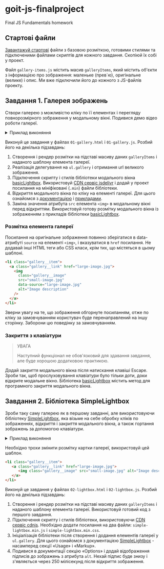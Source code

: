 # goit-js-finalproject

Final JS Fundamentals homework

## Стартові файли

[Завантажуй стартові](https://minhaskamal.github.io/DownGit/#/home?url=https://github.com/goitacademy/javascript-homework/tree/main/v2/07/src) файли з базовою розміткою, готовими стилями та підключеними файлами скриптів для кожного завдання. Скопіюй їх собі у проект.

Файл `gallery-items.js` містить масив `galleryItems`, який містить об'єкти з інформацією про зображення: маленьке (прев`ю), оригінальне (велике) і опис. Ми вже підключили його до кожного з JS-файлів проекту.

## Завдання 1. Галерея зображень

Створи галерею з можливістю кліку по її елементах і перегляду повнорозмірного зображення у модальному вікні. Подивися демо відео роботи галереї.

<details>

<summary>Приклад виконяння</summary>

![js-final-project-example-gif-task-1](https://github.com/oleksandr-romashko/goit-js-finalproject/assets/106557671/25687640-912d-4ae9-9c77-d794c321378c)

</details>

Виконуй це завдання у файлах `01-gallery.html` і `01-gallery.js`. Розбий його на декілька підзавдань:

1. Створення і рендер розмітки на підставі масиву даних `galleryItems` і наданого шаблону елемента галереї.
1. Реалізація делегування на `ul.gallery` і отримання url великого зображення.
1. Підключення скрипту і стилів бібліотеки модального вікна [basicLightbox](https://basiclightbox.electerious.com/). Використовуй [CDN сервіс jsdelivr](https://www.jsdelivr.com/package/npm/basiclightbox?path=dist) і додай у проект посилання на мініфіковані (`.min`) файли бібліотеки.
1. Відкриття модального вікна по кліку на елементі галереї. Для цього ознайомся з [документацією](https://github.com/electerious/basicLightbox#readme) і [прикладами](https://basiclightbox.electerious.com/).
1. Заміна значення атрибута `src` елемента `<img>` в модальному вікні перед відкриттям. Використовуй готову розмітку модального вікна із зображенням з прикладів бібліотеки [basicLightbox](https://basiclightbox.electerious.com/).

### Розмітка елемента галереї

Посилання на оригінальне зображення повинно зберігатися в data-атрибуті `source` на елементі `<img>`, і вказуватися в `href` посилання. Не додавай інші HTML теги або CSS класи, крім тих, що містяться в цьому шаблоні.

```html
<li class="gallery__item">
  <a class="gallery__link" href="large-image.jpg">
    <img
      class="gallery__image"
      src="small-image.jpg"
      data-source="large-image.jpg"
      alt="Image description"
    />
  </a>
</li>
```

Зверни увагу на те, що зображення обгорнуте посиланням, отже по кліку за замовчуванням користувач буде перенаправлений на іншу сторінку. Заборони цю поведінку за замовчуванням.

### Закриття з клавіатури

>УВАГА
>
>Наступний функціонал не обов'язковий для здавання завдання, але буде хорошою додатковою практикою.

Додай закриття модального вікна після натискання клавіші Escape. Зроби так, щоб прослуховування клавіатури було тільки доти, доки відкрите модальне вікно. Бібліотека [basicLightbox](https://basiclightbox.electerious.com/) містить метод для програмного закриття модального вікна.

## Завдання 2. Бібліотека SimpleLightbox

Зроби таку саму галерею як в першому завданні, але використовуючи бібліотеку [SimpleLightbox](https://simplelightbox.com/), яка візьме на себе обробку кліків по зображеннях, відкриття і закриття модального вікна, а також гортання зображень за допомогою клавіатури.

<details>
  
<summary>Приклад виконяння</summary>

![js-final-project-example-gif-task-2](https://github.com/oleksandr-romashko/goit-js-finalproject/assets/106557671/68ee671f-c4ea-454a-9cde-ba95fcf4ba68)

</details>

Необхідно трохи змінити розмітку картки галереї, використовуй цей шаблон.

```html
<li class="gallery__item">
   <a class="gallery__link" href="large-image.jpg">
      <img class="gallery__image" src="small-image.jpg" alt="Image description" />
   </a>
</li>
```

Виконуй це завдання у файлах `02-lightbox.html` і `02-lightbox.js`. Розбий його на декілька підзавдань:

1. Створення і рендер розмітки на підставі масиву даних `galleryItems` і наданого шаблону елемента галереї. Використовуй готовий код з першого завдання.
2. Підключення скрипту і стилів бібліотеки, використовуючи [CDN сервіс cdnjs](https://cdnjs.com/libraries/simplelightbox). Необхідно додати посилання на два файли: `simple-lightbox.min.js` і `simple-lightbox.min.css`.
3. Ініціалізація бібліотеки після створення і додання елементів галереї у `ul.gallery`. Для цього ознайомся з документацією [SimpleLightbox](https://simplelightbox.com/) - насамперед секції «Usage» і «Markup».
4. Подивися в документації секцію «Options» і додай відображення підписів до зображень з атрибута `alt`. Нехай підпис буде знизу і з'являється через 250 мілісекунд після відкриття зображення.
